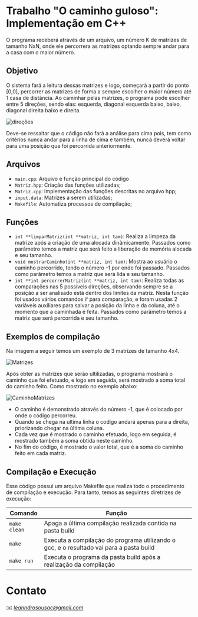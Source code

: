 # Trabalho "O caminho guloso": Implementação em C++

O programa receberá através de um arquivo, um número K de matrizes de tamanho NxN, onde ele percorrera as matrizes optando sempre andar para a casa com o maior número.

## Objetivo

O sistema fará a leitura dessas matrizes e logo, começará a partir do ponto [0,0], percorrer as matrizes de forma a sempre escolher o maior número até 1 casa de distância. Ao caminhar pelas matrizes, o programa pode escolher entre 5 direções, sendo elas:  esquerda, diagonal esquerda baixo, baixo, diagonal direita baixo e direita.</p>

![direções](https://user-images.githubusercontent.com/118322766/226509759-814ee775-88b7-447d-bc93-4773514d06e2.jpeg)

Deve-se ressaltar que o código não fará a análise para cima pois, tem como critérios nunca andar para a linha de cima e também, nunca deverá voltar para uma posição que foi percorrida anteriormente.
 
## Arquivos

* ```main.cpp```: Arquivo e função principal do código
* ```Matriz.hpp```: Criação das funções utilizadas;
* ```Matriz.cpp```: Implementação das funções descritas no arquivo hpp;
* ```input.data```: Matrizes a serem utilizadas;
* ```Makefile```: Automatiza processos de compilação;

## Funções

* ```int **limparMatriz(int **matriz, int tam)```: Realiza a limpeza da matrize após a criação de uma alocada dinâmicamente. Passados como parâmetro temos a matriz que será feito a liberação de memória alocada e seu tamanho.
* ```void mostrarCaminho(int **matriz, int tam)```: Mostra ao usuário o caminho percorrido, tendo o número -1 por onde foi passado. Passados como parâmetro temos a matriz que será lida e seu tamanho.
* ```int **int percorrerMatriz(int **matriz, int tam)```: Realiza todas as comparações nas 5 possíveis direções, observando sempre se a posição a ser analisado está dentro dos limites da matriz. Nesta função foi usados vários comandos if para comparação, e foram usadas 2 variáveis auxiliares para salvar a posição da linha e da coluna, até o momento que a caminhada é feita. Passados como parâmetro temos a matriz que será percorrida e seu tamanho.

## Exemplos de compilação

Na imagem a seguir temos um exemplo de 3 matrizes de tamanho 4x4.</p>

![Matrizes](https://user-images.githubusercontent.com/118322766/226504303-08c27d66-7878-48c5-8f57-3916edfe446f.jpeg)

Após obter as matrizes que serão ultilizadas, o programa mostrará o caminho que foi efetuado, e logo em seguida, será mostrado a soma total do caminho feito. Como mostrado no exemplo abaixo:

![CaminhoMatrizes](https://user-images.githubusercontent.com/118322766/226504371-7bec61ef-0753-428b-892d-fccd22eb735c.jpeg)

- O caminho é demonstrado através do número -1, que é colocado por onde o código percorreu.
- Quando se chega na ultima linha o codigo andará apenas para a direita, priorizando chegar na última coluna.
- Cada vez que é mostrado o caminho efetuado, logo em seguida, é mostrado também a soma obtida neste caminho.
- No fim do código, é mostrado o valor total, que é a soma do caminho feito em cada matriz.

## Compilação e Execução

Esse código possui um arquivo Makefile que realiza todo o procedimento de compilação e execução. Para tanto, temos as seguintes diretrizes de execução:


| Comando                |  Função                                                                                           |                     
| -----------------------| ------------------------------------------------------------------------------------------------- |
|  `make clean`          | Apaga a última compilação realizada contida na pasta build                                        |
|  `make`                | Executa a compilação do programa utilizando o gcc, e o resultado vai para a pasta build           |
|  `make run`            | Executa o programa da pasta build após a realização da compilação                                 |


# Contato

✉️ <i>leanndrosousac@gmail.com</i>
</a>
